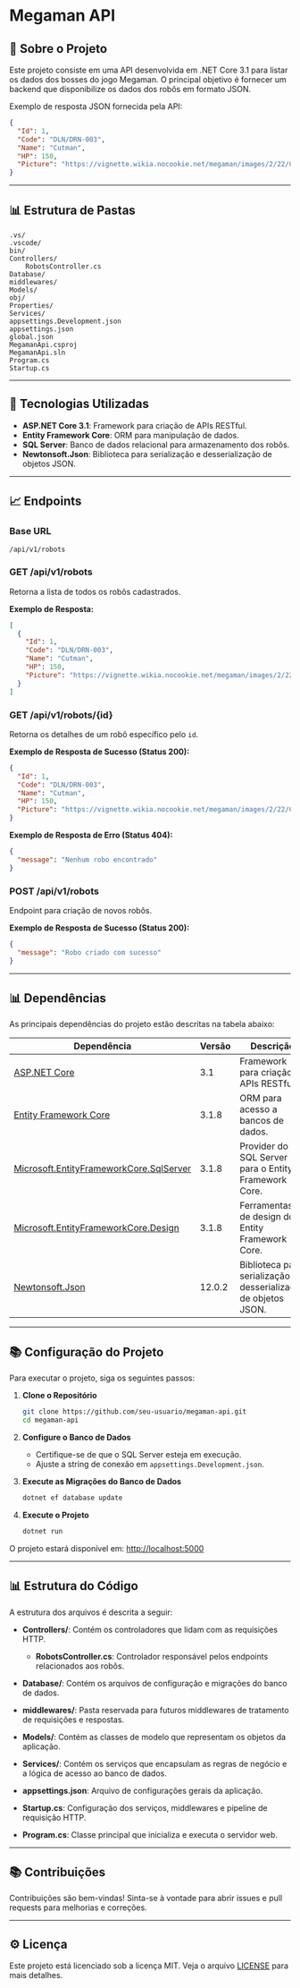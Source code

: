 # Megaman API

## 🔧 Sobre o Projeto
Este projeto consiste em uma API desenvolvida em .NET Core 3.1 para listar os dados dos bosses do jogo Megaman. O principal objetivo é fornecer um backend que disponibilize os dados dos robôs em formato JSON.

Exemplo de resposta JSON fornecida pela API:
```json
{
  "Id": 1,
  "Code": "DLN/DRN-003",
  "Name": "Cutman",
  "HP": 150,
  "Picture": "https://vignette.wikia.nocookie.net/megaman/images/2/22/Cutman.png"
}
```

---

## 📊 Estrutura de Pastas
```
.vs/
.vscode/
bin/
Controllers/
    RobotsController.cs
Database/
middlewares/
Models/
obj/
Properties/
Services/
appsettings.Development.json
appsettings.json  
global.json
MegamanApi.csproj  
MegamanApi.sln
Program.cs
Startup.cs
```

---

## 🔧 Tecnologias Utilizadas
- **ASP.NET Core 3.1**: Framework para criação de APIs RESTful.
- **Entity Framework Core**: ORM para manipulação de dados.
- **SQL Server**: Banco de dados relacional para armazenamento dos robôs.
- **Newtonsoft.Json**: Biblioteca para serialização e desserialização de objetos JSON.

---

## 📈 Endpoints
### **Base URL**
```
/api/v1/robots
```

### **GET /api/v1/robots**
Retorna a lista de todos os robôs cadastrados.

**Exemplo de Resposta:**
```json
[
  {
    "Id": 1,
    "Code": "DLN/DRN-003",
    "Name": "Cutman",
    "HP": 150,
    "Picture": "https://vignette.wikia.nocookie.net/megaman/images/2/22/Cutman.png"
  }
]
```

### **GET /api/v1/robots/{id}**
Retorna os detalhes de um robô específico pelo `id`.

**Exemplo de Resposta de Sucesso (Status 200):**
```json
{
  "Id": 1,
  "Code": "DLN/DRN-003",
  "Name": "Cutman",
  "HP": 150,
  "Picture": "https://vignette.wikia.nocookie.net/megaman/images/2/22/Cutman.png"
}
```

**Exemplo de Resposta de Erro (Status 404):**
```json
{
  "message": "Nenhum robo encontrado"
}
```

### **POST /api/v1/robots**
Endpoint para criação de novos robôs.

**Exemplo de Resposta de Sucesso (Status 200):**
```json
{
  "message": "Robo criado com sucesso"
}
```

---

## 📊 Dependências
As principais dependências do projeto estão descritas na tabela abaixo:

| Dependência | Versão | Descrição |
|--------------|---------|-------------|
| [ASP.NET Core](https://dotnet.microsoft.com/download/dotnet/3.1) | 3.1 | Framework para criação de APIs RESTful. |
| [Entity Framework Core](https://learn.microsoft.com/pt-br/ef/core/) | 3.1.8 | ORM para acesso a bancos de dados. |
| [Microsoft.EntityFrameworkCore.SqlServer](https://www.nuget.org/packages/Microsoft.EntityFrameworkCore.SqlServer/3.1.8) | 3.1.8 | Provider do SQL Server para o Entity Framework Core. |
| [Microsoft.EntityFrameworkCore.Design](https://www.nuget.org/packages/Microsoft.EntityFrameworkCore.Design/3.1.8) | 3.1.8 | Ferramentas de design do Entity Framework Core. |
| [Newtonsoft.Json](https://www.newtonsoft.com/json) | 12.0.2 | Biblioteca para serialização e desserialização de objetos JSON. |

---

## 📚 Configuração do Projeto
Para executar o projeto, siga os seguintes passos:

1. **Clone o Repositório**
   ```bash
   git clone https://github.com/seu-usuario/megaman-api.git
   cd megaman-api
   ```

2. **Configure o Banco de Dados**
   - Certifique-se de que o SQL Server esteja em execução.
   - Ajuste a string de conexão em `appsettings.Development.json`.

3. **Execute as Migrações do Banco de Dados**
   ```bash
   dotnet ef database update
   ```

4. **Execute o Projeto**
   ```bash
   dotnet run
   ```

O projeto estará disponível em: [http://localhost:5000](http://localhost:5000)

---

## 📊 Estrutura do Código
A estrutura dos arquivos é descrita a seguir:

- **Controllers/**: Contém os controladores que lidam com as requisições HTTP.
  - **RobotsController.cs**: Controlador responsável pelos endpoints relacionados aos robôs.

- **Database/**: Contém os arquivos de configuração e migrações do banco de dados.

- **middlewares/**: Pasta reservada para futuros middlewares de tratamento de requisições e respostas.

- **Models/**: Contém as classes de modelo que representam os objetos da aplicação.

- **Services/**: Contém os serviços que encapsulam as regras de negócio e a lógica de acesso ao banco de dados.

- **appsettings.json**: Arquivo de configurações gerais da aplicação.

- **Startup.cs**: Configuração dos serviços, middlewares e pipeline de requisição HTTP.

- **Program.cs**: Classe principal que inicializa e executa o servidor web.

---

## 📚 Contribuições
Contribuições são bem-vindas! Sinta-se à vontade para abrir issues e pull requests para melhorias e correções.

---

## ⚙️ Licença
Este projeto está licenciado sob a licença MIT. Veja o arquivo [LICENSE](LICENSE) para mais detalhes.

